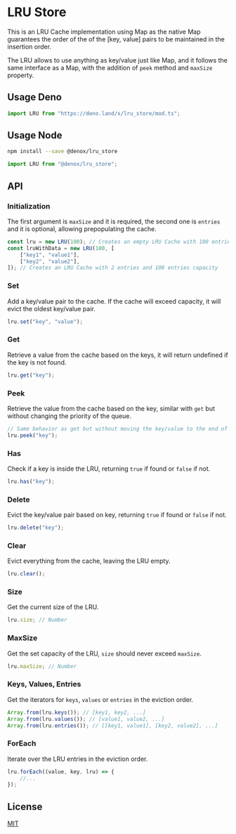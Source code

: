 # LRU Store

This is an LRU Cache implementation using Map as the native Map guarantees the order of the of the [key, value] pairs to be maintained in the insertion order.

The LRU allows to use anything as key/value just like Map, and it follows the same interface as a Map, with the addition of `peek` method and `maxSize` property.

## Usage Deno

```ts
import LRU from "https://deno.land/x/lru_store/mod.ts";
```

## Usage Node

```bash
npm install --save @denox/lru_store
```

```js
import LRU from "@denox/lru_store";
```

## API

### Initialization

The first argument is `maxSize` and it is required, the second one is `entries` and it is optional, allowing prepopulating the cache.

```js
const lru = new LRU(100); // Creates an empty LRU Cache with 100 entries capacity
const lruWithData = new LRU(100, [
	["key1", "value1"],
	["key2", "value2"],
]); // Creates an LRU Cache with 2 entries and 100 entries capacity
```

### Set

Add a key/value pair to the cache. If the cache will exceed capacity, it will evict the oldest key/value pair.

```js
lru.set("key", "value");
```

### Get

Retrieve a value from the cache based on the keys, it will return undefined if the key is not found.

```js
lru.get("key");
```

### Peek

Retrieve the value from the cache based on the key, similar with `get` but without changing the priority of the queue.

```js
// Same behavior as get but without moving the key/value to the end of the eviction queue
lru.peek("key");
```

### Has

Check if a key is inside the LRU, returning `true` if found or `false` if not.

```js
lru.has("key");
```

### Delete

Evict the key/value pair based on key, returning `true` if found or `false` if not.

```js
lru.delete("key");
```

### Clear

Evict everything from the cache, leaving the LRU empty.

```js
lru.clear();
```

### Size

Get the current size of the LRU.

```js
lru.size; // Number
```

### MaxSize

Get the set capacity of the LRU, `size` should never exceed `maxSize`.

```js
lru.maxSize; // Number
```

### Keys, Values, Entries

Get the iterators for `keys`, `values` or `entries` in the eviction order.

```js
Array.from(lru.keys()); // [key1, key2, ...]
Array.from(lru.values()); // [value1, value2, ...]
Array.from(lru.entries()); // [[key1, value1], [key2, value2], ...]
```

### ForEach

Iterate over the LRU entries in the eviction order.

```js
lru.forEach((value, key, lru) => {
	//...
});
```

## License

[MIT](LICENSE)
